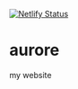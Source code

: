 [![Netlify Status](https://api.netlify.com/api/v1/badges/f5061ab4-5a2f-4bd4-b6ce-22ce0edb5ea9/deploy-status)](https://app.netlify.com/sites/aurore/deploys)

# aurore
 my website
